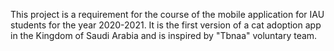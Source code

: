 This project is a requirement for the course of the mobile application for IAU students for the year 2020-2021.
It is the first version of a cat adoption app in the Kingdom of Saudi Arabia and is inspired by "Tbnaa" voluntary team.
